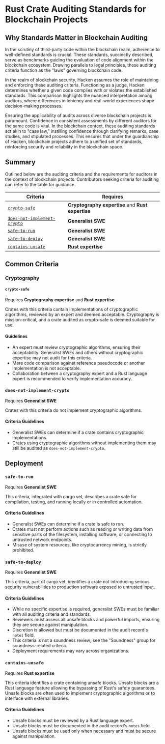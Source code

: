 # Rust Crate Auditing Standards for Blockchain Projects

## Why Standards Matter in Blockchain Auditing

In the scrutiny of third-party code within the blockchain realm, adherence to well-defined standards is crucial. These standards, succinctly described, serve as benchmarks guiding the evaluation of code alignment within the blockchain ecosystem. Drawing parallels to legal principles, these auditing criteria function as the "laws" governing blockchain code.

In the realm of blockchain security, Hacken assumes the role of maintaining and enforcing these auditing criteria. Functioning as a judge, Hacken determines whether a given code complies with or violates the established standards. This comparison highlights the nuanced interpretation among auditors, where differences in leniency and real-world experiences shape decision-making processes.

Ensuring the applicability of audits across diverse blockchain projects is paramount. Confidence in consistent assessments by different auditors for the same code is vital. In the blockchain context, these auditing standards act akin to "case law," instilling confidence through clarifying remarks, case studies, and stipulated processes. This ensures that under the guardianship of Hacken, blockchain projects adhere to a unified set of standards, reinforcing security and reliability in the blockchain space.

## Summary

Outlined below are the auditing criteria and the requirements for auditors in the context of blockchain projects. Contributors seeking criteria for auditing can refer to the table for guidance.

| **Criteria**                          | **Requires**                                      |
|---------------------------------------|---------------------------------------------------|
| [`crypto-safe`]                       | **Cryptography expertise** and **Rust expertise** |
| [`does-not-implement-crypto`]         | **Generalist SWE**                                |
| [`safe-to-run`]                       | **Generalist SWE**                                |
| [`safe-to-deploy`]                    | **Generalist SWE**                                |
| [`contains-unsafe`]                   | **Rust expertise**                                |

[`crypto-safe`]: #crypto-safe
[`does-not-implement-crypto`]: #does-not-implement-crypto
[`safe-to-run`]: #safe-to-run
[`safe-to-deploy`]: #safe-to-deploy
[`contains-unsafe`]: #contains-unsafe

## Common Criteria

### Cryptography

#### `crypto-safe`

Requires **Cryptography expertise** and **Rust expertise** 

Crates with this criteria contain implementations of cryptographic algorithms, reviewed by an expert and deemed acceptable. Cryptography is mission-critical, and a crate audited as crypto-safe is deemed suitable for use.

#### Guidelines

*   An expert must review cryptographic algorithms, ensuring their acceptability. Generalist SWEs and others without cryptographic expertise may not audit for this criteria.
*   Mere code comparison against reference pseudocode or another implementation is not acceptable.
*   Collaboration between a cryptography expert and a Rust language expert is recommended to verify implementation accuracy.

### `does-not-implement-crypto`

Requires **Generalist SWE**

Crates with this criteria do not implement cryptographic algorithms.

#### Criteria Guidelines

*   Generalist SWEs can determine if a crate contains cryptographic implementations.
*   Crates using cryptographic algorithms without implementing them may still be audited as `does-not-implement-crypto`.

## Deployment

### `safe-to-run`

Requires **Generalist SWE**

This criteria, integrated with cargo vet, describes a crate safe for compilation, testing, and running locally or in controlled automation.

#### Criteria Guidelines

*   Generalist SWEs can determine if a crate is safe to run.
*   Crates must not perform actions such as reading or writing data from sensitive parts of the filesystem, installing software, or connecting to untrusted network endpoints.
*   Misuse of system resources, like cryptocurrency mining, is strictly prohibited.

### `safe-to-deploy`

Requires **Generalist SWE**

This criteria, part of cargo vet, identifies a crate not introducing serious security vulnerabilities to production software exposed to untrusted input.

#### Criteria Guidelines

*   While no specific expertise is required, generalist SWEs must be familiar with all auditing criteria and standards.
*   Reviewers must assess all unsafe blocks and powerful imports, ensuring they are secure against manipulation.
*   Discretion is allowed but must be documented in the audit record's `notes` field.
*   This criteria is not a soundness review; see the "Soundness" group for soundness-related criteria.
*   Deployment requirements may vary across organizations.

### `contains-unsafe`

Requires **Rust expertise**

This criteria identifies a crate containing unsafe blocks. Unsafe blocks are a Rust language feature allowing the bypassing of Rust's safety guarantees. Unsafe blocks are often used to implement cryptographic algorithms or to interface with external libraries.

#### Criteria Guidelines

*   Unsafe blocks must be reviewed by a Rust language expert.
*   Unsafe blocks must be documented in the audit record's `notes` field.
*   Unsafe blocks must be used only when necessary and must be secure against manipulation.

